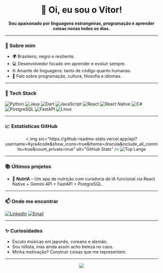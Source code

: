 <div align="center">
  <h1>👋 Oi, eu sou o Vitor!</h1>
  <p><strong>Sou apaixonado por linguagens estrangeiras, programação e aprender coisas novas todos os dias.</strong></p>
</div>

---

### 🧠 Sobre mim
- 🌍 Brasileiro, negro e resiliente.
- 💻 Desenvolvedor focado em aprender e evoluir sempre.
- 🌐 Amante de linguagens: tanto de código quanto humanas.
- 💬 Falo sobre programação, cultura, filosofia e idiomas.

---

### 🚀 Tech Stack
![Python](https://img.shields.io/badge/Python-3776AB?style=for-the-badge&logo=python&logoColor=white)
![Java](https://img.shields.io/badge/Java-ED8B00?style=for-the-badge&logo=java&logoColor=white)
![Dart](https://img.shields.io/badge/Dart-0175C2?style=for-the-badge&logo=dart&logoColor=white)
![JavaScript](https://img.shields.io/badge/JavaScript-F7DF1E?style=for-the-badge&logo=javascript&logoColor=black)
![React](https://img.shields.io/badge/React-20232A?style=for-the-badge&logo=react&logoColor=61DAFB)
![React Native](https://img.shields.io/badge/React_Native-20232A?style=for-the-badge&logo=react&logoColor=61DAFB)
![C#](https://img.shields.io/badge/C%23-239120?style=for-the-badge&logo=c-sharp&logoColor=white)
![PostgreSQL](https://img.shields.io/badge/PostgreSQL-316192?style=for-the-badge&logo=postgresql&logoColor=white)
![FastAPI](https://img.shields.io/badge/FastAPI-009688?style=for-the-badge&logo=fastapi&logoColor=white)
![Linux](https://img.shields.io/badge/Linux-FCC624?style=for-the-badge&logo=linux&logoColor=black)

---

### 📈 Estatísticas GitHub

<div align="center">
  <
img src="https://github-readme-stats.vercel.app/api?username=Kyra4code&show_icons=true&theme=dracula&include_all_commits=true&count_private=true" alt="GitHub Stats" />
  <img src="https://github-readme-stats.vercel.app/api/top-langs/?username=Kyra4code&layout=donut-vertical&theme=dracula&count_private=true" alt="Top Langs" />
</div>

---

### 📚 Últimos projetos
- 💊 **NutrIA** – Um app de nutrição com curadoria de IA funcional via React Native + Gemini API + FastAPI + PostgreSQL.

---

### 📫 Onde me encontrar
[![LinkedIn](https://img.shields.io/badge/LinkedIn-0A66C2?style=for-the-badge&logo=linkedin&logoColor=white)](https://www.linkedin.com/in/seu-usuario)
[![Email](https://img.shields.io/badge/Gmail-D14836?style=for-the-badge&logo=gmail&logoColor=white)](mailto:seuemail@gmail.com)

---

### ✨ Curiosidades
- Escuto músicas em japonês, coreano e alemão.
- Sou niilista, mas ainda assim acho beleza no caos.
- Minha motivação? Construir coisas que me representem.

---

<div align="center">
  <img src="https://capsule-render.vercel.app/api?type=waving&color=8A2BE2&height=100&section=footer"/>
</div>
